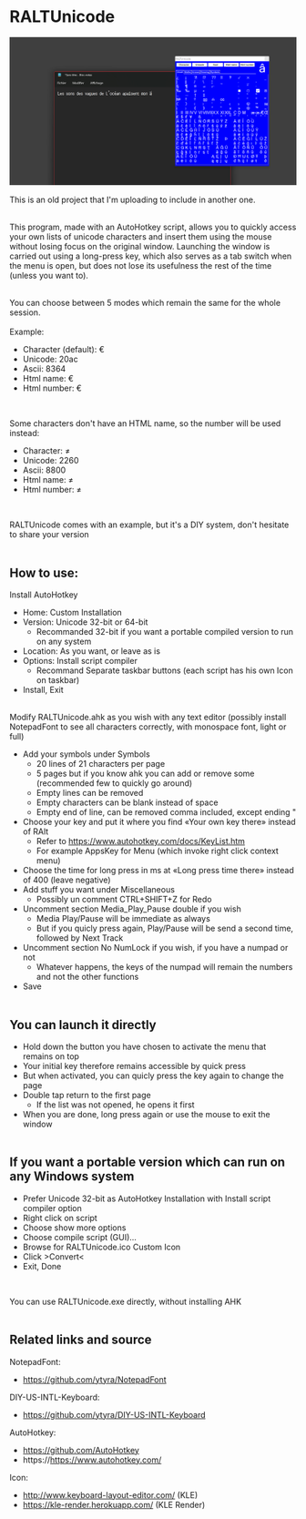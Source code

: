 # RALTUnicode

![RALTUnicode](RALTUnicode.png)
<br>

This is an old project that I'm uploading to include in another one.
<br><br>

This program, made with an AutoHotkey script, allows you to quickly access your own lists of unicode characters and insert them using the mouse without losing focus on the original window.
Launching the window is carried out using a long-press key, which also serves as a tab switch when the menu is open, but does not lose its usefulness the rest of the time (unless you want to).
<br><br>

You can choose between 5 modes which remain the same for the whole session.
<br><br>
Example:
- Character (default): €
- Unicode: 20ac
- Ascii: 8364
- Html name: &euro;
- Html number: &#8364;
<br>

Some characters don't have an HTML name, so the number will be used instead:
- Character: ≠
- Unicode: 2260
- Ascii: 8800
- Html name: &#8800;
- Html number: &#8800;
<br>

RALTUnicode comes with an example, but it's a DIY system, don't hesitate to share your version
<br><br>

## How to use:

Install AutoHotkey
- Home: Custom Installation
- Version: Unicode 32-bit or 64-bit
  - Recommanded 32-bit if you want a portable compiled version to run on any system
- Location: As you want, or leave as is
- Options: Install script compiler
  - Recommand Separate taskbar buttons (each script has his own Icon on taskbar)
- Install, Exit
<br><br>

Modify RALTUnicode.ahk as you wish with any text editor (possibly install NotepadFont to see all characters correctly, with monospace font, light or full)
- Add your symbols under Symbols
  - 20 lines of 21 characters per page
  - 5 pages but if you know ahk you can add or remove some (recommended few to quickly go around)
  - Empty lines can be removed
  - Empty characters can be blank instead of space
  - Empty end of line, can be removed comma included, except ending "
- Choose your key and put it where you find «Your own key there» instead of RAlt
  - Refer to https://www.autohotkey.com/docs/KeyList.htm
  - For example AppsKey for Menu (which invoke right click context menu)
- Choose the time for long press in ms at «Long press time there» instead of 400 (leave negative)
- Add stuff you want under Miscellaneous
  - Possibly un comment CTRL+SHIFT+Z for Redo
- Uncomment section Media_Play_Pause double if you wish
  - Media Play/Pause will be immediate as always
  - But if you quicly press again, Play/Pause will be send a second time, followed by Next Track
- Uncomment section No NumLock if you wish, if you have a numpad or not
  - Whatever happens, the keys of the numpad will remain the numbers and not the other functions
- Save
<br><br>

## You can launch it directly
- Hold down the button you have chosen to activate the menu that remains on top
- Your initial key therefore remains accessible by quick press
- But when activated, you can quicly press the key again to change the page
- Double tap return to the first page
  - If the list was not opened, he opens it first
- When you are done, long press again or use the mouse to exit the window
<br><br>

## If you want a portable version which can run on any Windows system
- Prefer Unicode 32-bit as AutoHotkey Installation with Install script compiler option
- Right click on script
- Choose show more options
- Choose compile script (GUI)...
- Browse for RALTUnicode.ico Custom Icon
- Click >Convert<
- Exit, Done
<br>

You can use RALTUnicode.exe directly, without installing AHK
<br><br>

## Related links and source
NotepadFont:  
* https://github.com/ytyra/NotepadFont

DIY-US-INTL-Keyboard:  
* https://github.com/ytyra/DIY-US-INTL-Keyboard

AutoHotkey:  
* https://github.com/AutoHotkey  
* https://https://www.autohotkey.com/

Icon:  
* http://www.keyboard-layout-editor.com/ (KLE)  
* https://kle-render.herokuapp.com/ (KLE Render)
